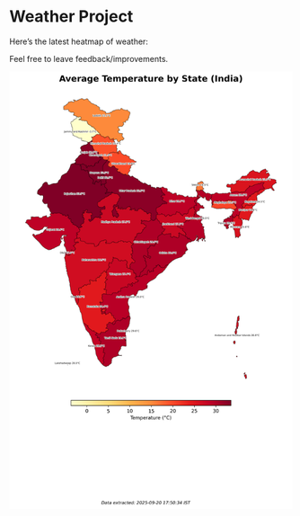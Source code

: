 # Weather Project

Here’s the latest heatmap of weather:

Feel free to leave feedback/improvements.

![India Heatmap](docs/assets/india_heatmap.png?v=CE9C14)
